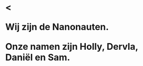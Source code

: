 <!DOCTYPE html>
<html>
<head>
<title>Over ons</title>
<meta charset="utf-8"/> </head>
<body>
<h1><<Over ons</h1>
<p>Wij zijn de Nanonauten.</p>
<p>Onze namen zijn Holly, Dervla, Daniël en Sam.</p>
</body>
</html>
